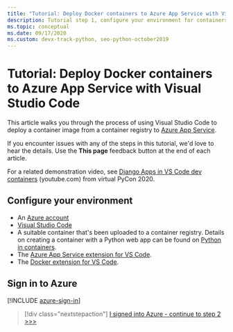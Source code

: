```yaml
---
title: "Tutorial: Deploy Docker containers to Azure App Service with Visual Studio Code"
description: Tutorial step 1, configure your environment for containers
ms.topic: conceptual
ms.date: 09/17/2020
ms.custom: devx-track-python, seo-python-october2019
---
```


# Tutorial: Deploy Docker containers to Azure App Service with Visual Studio Code

This article walks you through the process of using Visual Studio Code to deploy a container image from a container registry to [Azure App Service](/azure/app-service/).

If you encounter issues with any of the steps in this tutorial, we'd love to hear the details. Use the **This page** feedback button at the end of each article.

For a related demonstration video, see <a href="https://www.youtube.com/watch?v=t79HDLC5kQA&feature=youtu.be&ocid=AID3006292" target="_blank">Django Apps in VS Code dev containers</a> (youtube.com) from virtual PyCon 2020.

## Configure your environment

- An [Azure account](https://azure.microsoft.com/free/?utm_source=campaign&utm_campaign=vscode-tutorial-docker-extension&mktingSource=vscode-tutorial-docker-extension)
- [Visual Studio Code](https://code.visualstudio.com/)
- A suitable container that's been uploaded to a container registry. Details on creating a container with a Python web app can be found on [Python in containers](https://code.visualstudio.com/docs/containers/quickstart-python).
- The [Azure App Service extension for VS Code](https://marketplace.visualstudio.com/items?itemName=ms-azuretools.vscode-azureappservice).
- The [Docker extension for VS Code](https://marketplace.visualstudio.com/items?itemName=ms-azuretools.vscode-docker).

## Sign in to Azure

[!INCLUDE [azure-sign-in](includes/azure-sign-in.md)]

> [!div class="nextstepaction"]
> [I signed into Azure - continue to step 2 >>>](tutorial-deploy-containers-02.md)
